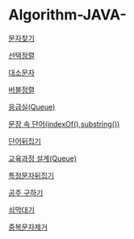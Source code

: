 # Algorithm-JAVA-

[문자찾기](https://github.com/ultramancode/Algorithm-JAVA-/blob/main/%EB%AC%B8%EC%9E%90%20%EC%B0%BE%EA%B8%B0.md) 

[선택정렬](https://github.com/ultramancode/Algorithm-JAVA-/blob/main/%EC%84%A0%ED%83%9D%EC%A0%95%EB%A0%AC.md)

[대소문자](https://github.com/ultramancode/Algorithm-JAVA-/blob/main/%EB%8C%80%EC%86%8C%EB%AC%B8%EC%9E%90.md)

[버블정렬](https://github.com/ultramancode/Algorithm-JAVA-/blob/main/%EB%B2%84%EB%B8%94%EC%A0%95%EB%A0%AC.md)

[응급실(Queue)](https://github.com/ultramancode/Algorithm-JAVA-/blob/main/%EC%9D%91%EA%B8%89%EC%8B%A4(Queue).md)

[문장 속 단어(indexOf(),substring())](https://github.com/ultramancode/Algorithm-JAVA-/blob/main/%EB%AC%B8%EC%9E%A5%20%EC%86%8D%20%EB%8B%A8%EC%96%B4(indexOf()%2Csubstring()).md)

[단어뒤집기](https://github.com/ultramancode/Algorithm-JAVA-/blob/main/%EB%8B%A8%EC%96%B4%EB%92%A4%EC%A7%91%EA%B8%B0.md)

[교육과정 설계(Queue)](https://github.com/ultramancode/Algorithm-JAVA-/blob/main/%EA%B5%90%EC%9C%A1%EA%B3%BC%EC%A0%95%20%EC%84%A4%EA%B3%84(Queue).md)

[특정문자뒤집기](https://github.com/ultramancode/Algorithm-JAVA-/commit/78357281e641e5eef205b35c1f9a988d430ebcb4)

[공주 구하기](https://github.com/ultramancode/Algorithm-JAVA-/commit/8f1140680b514af7da955e604a4ba90673564c41)

[쇠막대기](https://github.com/ultramancode/Algorithm-JAVA-/blob/main/%EC%87%A0%EB%A7%89%EB%8C%80%EA%B8%B0(Stack).md)

[중복문자제거](https://github.com/ultramancode/Algorithm-JAVA-/blob/main/%EC%A4%91%EB%B3%B5%EB%AC%B8%EC%9E%90%EC%A0%9C%EA%B1%B0.md)
